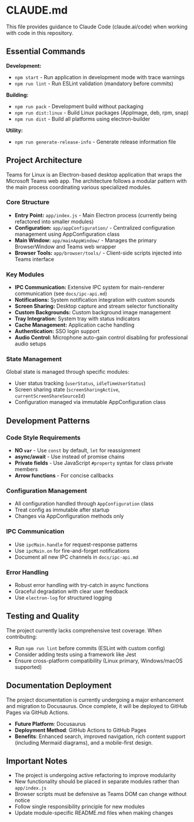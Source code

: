 # CLAUDE.md

This file provides guidance to Claude Code (claude.ai/code) when working with code in this repository.

## Essential Commands

**Development:**
- `npm start` - Run application in development mode with trace warnings
- `npm run lint` - Run ESLint validation (mandatory before commits)

**Building:**
- `npm run pack` - Development build without packaging
- `npm run dist:linux` - Build Linux packages (AppImage, deb, rpm, snap)
- `npm run dist` - Build all platforms using electron-builder

**Utility:**
- `npm run generate-release-info` - Generate release information file

## Project Architecture

Teams for Linux is an Electron-based desktop application that wraps the Microsoft Teams web app. The architecture follows a modular pattern with the main process coordinating various specialized modules.

### Core Structure

- **Entry Point:** `app/index.js` - Main Electron process (currently being refactored into smaller modules)
- **Configuration:** `app/appConfiguration/` - Centralized configuration management using AppConfiguration class
- **Main Window:** `app/mainAppWindow/` - Manages the primary BrowserWindow and Teams web wrapper
- **Browser Tools:** `app/browser/tools/` - Client-side scripts injected into Teams interface

### Key Modules

- **IPC Communication:** Extensive IPC system for main-renderer communication (see `docs/ipc-api.md`)
- **Notifications:** System notification integration with custom sounds
- **Screen Sharing:** Desktop capture and stream selector functionality
- **Custom Backgrounds:** Custom background image management
- **Tray Integration:** System tray with status indicators
- **Cache Management:** Application cache handling
- **Authentication:** SSO login support
- **Audio Control:** Microphone auto-gain control disabling for professional audio setups

### State Management

Global state is managed through specific modules:
- User status tracking (`userStatus`, `idleTimeUserStatus`)
- Screen sharing state (`screenSharingActive`, `currentScreenShareSourceId`)
- Configuration managed via immutable AppConfiguration class

## Development Patterns

### Code Style Requirements
- **NO `var`** - Use `const` by default, `let` for reassignment
- **async/await** - Use instead of promise chains
- **Private fields** - Use JavaScript `#property` syntax for class private members
- **Arrow functions** - For concise callbacks

### Configuration Management
- All configuration handled through `AppConfiguration` class
- Treat config as immutable after startup
- Changes via AppConfiguration methods only

### IPC Communication
- Use `ipcMain.handle` for request-response patterns
- Use `ipcMain.on` for fire-and-forget notifications  
- Document all new IPC channels in `docs/ipc-api.md`

### Error Handling
- Robust error handling with try-catch in async functions
- Graceful degradation with clear user feedback
- Use `electron-log` for structured logging

## Testing and Quality

The project currently lacks comprehensive test coverage. When contributing:
- Run `npm run lint` before commits (ESLint with custom config)
- Consider adding tests using a framework like Jest
- Ensure cross-platform compatibility (Linux primary, Windows/macOS supported)

## Documentation Deployment

The project documentation is currently undergoing a major enhancement and migration to Docusaurus. Once complete, it will be deployed to GitHub Pages via GitHub Actions.

- **Future Platform**: Docusaurus
- **Deployment Method**: GitHub Actions to GitHub Pages
- **Benefits**: Enhanced search, improved navigation, rich content support (including Mermaid diagrams), and a mobile-first design.

## Important Notes

- The project is undergoing active refactoring to improve modularity
- New functionality should be placed in separate modules rather than `app/index.js`
- Browser scripts must be defensive as Teams DOM can change without notice
- Follow single responsibility principle for new modules
- Update module-specific README.md files when making changes